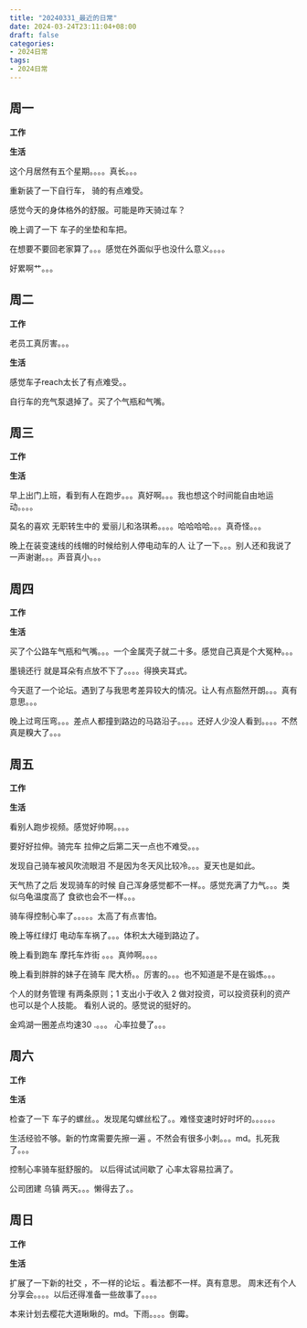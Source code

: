 ```yaml
---
title: "20240331_最近的日常"
date: 2024-03-24T23:11:04+08:00
draft: false
categories:
- 2024日常
tags:
- 2024日常
---
```



## 周一

**工作**



**生活**

这个月居然有五个星期。。。。真长。。。

重新装了一下自行车， 骑的有点难受。

感觉今天的身体格外的舒服。可能是昨天骑过车？

晚上调了一下 车子的坐垫和车把。

在想要不要回老家算了。。。感觉在外面似乎也没什么意义。。。。

好累啊艹。。。

## 周二

**工作**

老员工真厉害。。。

**生活**

感觉车子reach太长了有点难受。。

自行车的充气泵退掉了。买了个气瓶和气嘴。


## 周三


**工作**



**生活**

早上出门上班，看到有人在跑步。。。真好啊。。。我也想这个时间能自由地运动。。。。

莫名的喜欢 无职转生中的 爱丽儿和洛琪希。。。。哈哈哈哈。。。真奇怪。。。

晚上在装变速线的线帽的时候给别人停电动车的人 让了一下。。。别人还和我说了一声谢谢。。。声音真小。。。

## 周四


**工作**



**生活**

买了个公路车气瓶和气嘴。。。一个金属壳子就二十多。感觉自己真是个大冤种。。。

墨镜还行 就是耳朵有点放不下了。。。。得换夹耳式。

今天逛了一个论坛。遇到了与我思考差异较大的情况。让人有点豁然开朗。。。真有意思。。。

晚上过弯压弯。。。差点人都撞到路边的马路沿子。。。。还好人少没人看到。。。。不然真是糗大了。。。

## 周五


**工作**



**生活**

看别人跑步视频。感觉好帅啊。。。。

要好好拉伸。骑完车 拉伸之后第二天一点也不难受。。。

发现自己骑车被风吹流眼泪 不是因为冬天风比较冷。。。夏天也是如此。

天气热了之后 发现骑车的时候 自己浑身感觉都不一样。。感觉充满了力气。。。类似乌龟温度高了 食欲也会不一样。。。

骑车得控制心率了。。。。。太高了有点害怕。

晚上等红绿灯  电动车车祸了。。。体积太大碰到路边了。

晚上看到跑车 摩托车炸街 。。。真帅啊。。。。

晚上看到胖胖的妹子在骑车 爬大桥。。厉害的。。。也不知道是不是在锻炼。。。

个人的财务管理 有两条原则；1 支出小于收入 2 做对投资，可以投资获利的资产也可以是个人技能。 看别人说的。感觉说的挺好的。

金鸡湖一圈差点均速30 .。。。 心率拉曼了。。。

## 周六


**工作**



**生活**

检查了一下 车子的螺丝。。发现尾勾螺丝松了。。难怪变速时好时坏的。。。。。。

生活经验不够。新的竹席需要先擦一遍 。不然会有很多小刺。。。md。扎死我了。。。

控制心率骑车挺舒服的。  以后得试试间歇了 心率太容易拉满了。

公司团建 乌镇 两天。。。懒得去了。。

## 周日


**工作**



**生活**

扩展了一下新的社交 ，不一样的论坛 。看法都不一样。真有意思。 周末还有个人分享会。。。。以后还得准备一些故事了。。。。

本来计划去樱花大道瞅瞅的。md。下雨。。。。倒霉。
